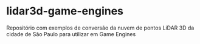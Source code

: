 # lidar3d-game-engines
Repositório com exemplos de conversão da nuvem de pontos LiDAR 3D da cidade de São Paulo para utilizar em Game Engines
